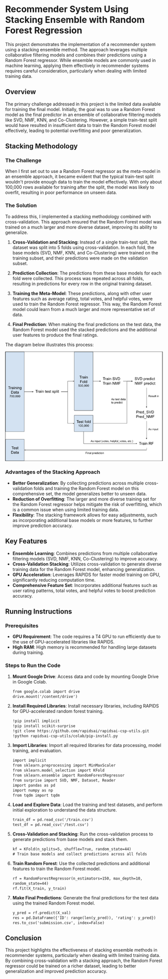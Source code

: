 # Recommender System Using Stacking Ensemble with Random Forest Regression

This project demonstrates the implementation of a recommender system using a stacking ensemble method. The approach leverages multiple collaborative filtering models and combines their predictions using a Random Forest regressor. While ensemble models are commonly used in machine learning, applying them effectively in recommender systems requires careful consideration, particularly when dealing with limited training data.

## Overview

The primary challenge addressed in this project is the limited data available for training the final model. Initially, the goal was to use a Random Forest model as the final predictor in an ensemble of collaborative filtering models like SVD, NMF, KNN, and Co-Clustering. However, a simple train-test split would have resulted in insufficient data to train the Random Forest model effectively, leading to potential overfitting and poor generalization.

## Stacking Methodology

### The Challenge

When I first set out to use a Random Forest regressor as the meta-model in an ensemble approach, it became evident that the typical train-test split wouldn't provide enough data to train the model effectively. With only about 100,000 rows available for training after the split, the model was likely to overfit, resulting in poor performance on unseen data.

### The Solution

To address this, I implemented a stacking methodology combined with cross-validation. This approach ensured that the Random Forest model was trained on a much larger and more diverse dataset, improving its ability to generalize.

1. **Cross-Validation and Stacking**: Instead of a single train-test split, the dataset was split into 5 folds using cross-validation. In each fold, the base models (SVD, NMF, KNN, and Co-Clustering) were trained on the training subset, and their predictions were made on the validation subset.

2. **Prediction Collection**: The predictions from these base models for each fold were collected. This process was repeated across all folds, resulting in predictions for every row in the original training dataset.

3. **Training the Meta-Model**: These predictions, along with other user features such as average rating, total votes, and helpful votes, were used to train the Random Forest regressor. This way, the Random Forest model could learn from a much larger and more representative set of data.

4. **Final Prediction**: When making the final predictions on the test data, the Random Forest model used the stacked predictions and the additional user features to produce the final ratings.

The diagram below illustrates this process:

![Stacking Methodology](diagram.png)

### Advantages of the Stacking Approach

- **Better Generalization**: By collecting predictions across multiple cross-validation folds and training the Random Forest model on this comprehensive set, the model generalizes better to unseen data.
- **Reduction of Overfitting**: The larger and more diverse training set for the Random Forest regressor helps mitigate the risk of overfitting, which is a common issue when using limited training data.
- **Flexibility**: The stacking framework allows for easy adjustments, such as incorporating additional base models or more features, to further improve prediction accuracy.

## Key Features

- **Ensemble Learning**: Combines predictions from multiple collaborative filtering models (SVD, NMF, KNN, Co-Clustering) to improve accuracy.
- **Cross-Validation Stacking**: Utilizes cross-validation to generate diverse training data for the Random Forest model, enhancing generalization.
- **GPU Acceleration**: Leverages RAPIDS for faster model training on GPU, significantly reducing computation time.
- **Comprehensive Feature Set**: Incorporates additional features such as user rating patterns, total votes, and helpful votes to boost prediction accuracy.

## Running Instructions

### Prerequisites

- **GPU Requirement**: The code requires a T4 GPU to run efficiently due to the use of GPU-accelerated libraries like RAPIDS.
- **High RAM**: High memory is recommended for handling large datasets during training.

### Steps to Run the Code

1. **Mount Google Drive**: Access data and code by mounting Google Drive in Google Colab.
   ```
   from google.colab import drive
   drive.mount('/content/drive')
   ```

2. **Install Required Libraries**: Install necessary libraries, including RAPIDS for GPU-accelerated random forest training.
   ```
   !pip install implicit
   !pip install scikit-surprise
   !git clone https://github.com/rapidsai/rapidsai-csp-utils.git
   !python rapidsai-csp-utils/colab/pip-install.py
   ```

3. **Import Libraries**: Import all required libraries for data processing, model training, and evaluation.
   ```
   import implicit
   from sklearn.preprocessing import MinMaxScaler
   from sklearn.model_selection import KFold
   from sklearn.ensemble import RandomForestRegressor
   from surprise import SVD, NMF, Dataset, Reader
   import pandas as pd
   import numpy as np
   from tqdm import tqdm
   ```

4. **Load and Explore Data**: Load the training and test datasets, and perform initial exploration to understand the data structure.
   ```
   train_df = pd.read_csv('/train.csv')
   test_df = pd.read_csv('/test.csv')
   ```

5. **Cross-Validation and Stacking**: Run the cross-validation process to generate predictions from base models and stack them.
   ```
   kf = KFold(n_splits=5, shuffle=True, random_state=44)
   # Train base models and collect predictions across all folds
   ```

6. **Train Random Forest**: Use the collected predictions and additional features to train the Random Forest model.
   ```
   rf = RandomForestRegressor(n_estimators=150, max_depth=10, random_state=44)
   rf.fit(X_train, y_train)
   ```

7. **Make Final Predictions**: Generate the final predictions for the test data using the trained Random Forest model.
   ```
   y_pred = rf.predict(X_val)
   res = pd.DataFrame({'ID': range(len(y_pred)), 'rating': y_pred})
   res.to_csv('submission.csv', index=False)
   ```

## Conclusion

This project highlights the effectiveness of stacking ensemble methods in recommender systems, particularly when dealing with limited training data. By combining cross-validation with a stacking approach, the Random Forest regressor could be trained on a richer dataset, leading to better generalization and improved prediction accuracy.
